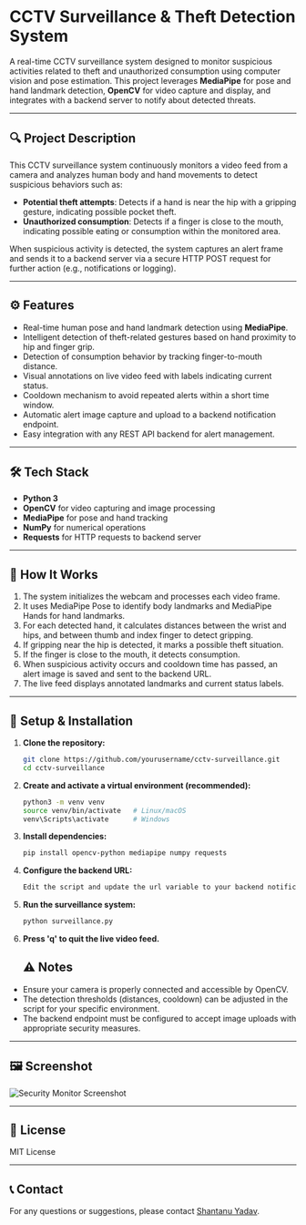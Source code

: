# CCTV Surveillance & Theft Detection System

A real-time CCTV surveillance system designed to monitor suspicious activities related to theft and unauthorized consumption using computer vision and pose estimation. This project leverages **MediaPipe** for pose and hand landmark detection, **OpenCV** for video capture and display, and integrates with a backend server to notify about detected threats.

---

## 🔍 Project Description

This CCTV surveillance system continuously monitors a video feed from a camera and analyzes human body and hand movements to detect suspicious behaviors such as:

- **Potential theft attempts**: Detects if a hand is near the hip with a gripping gesture, indicating possible pocket theft.
- **Unauthorized consumption**: Detects if a finger is close to the mouth, indicating possible eating or consumption within the monitored area.
  
When suspicious activity is detected, the system captures an alert frame and sends it to a backend server via a secure HTTP POST request for further action (e.g., notifications or logging).

---

## ⚙️ Features

- Real-time human pose and hand landmark detection using **MediaPipe**.
- Intelligent detection of theft-related gestures based on hand proximity to hip and finger grip.
- Detection of consumption behavior by tracking finger-to-mouth distance.
- Visual annotations on live video feed with labels indicating current status.
- Cooldown mechanism to avoid repeated alerts within a short time window.
- Automatic alert image capture and upload to a backend notification endpoint.
- Easy integration with any REST API backend for alert management.

---

## 🛠 Tech Stack

- **Python 3**
- **OpenCV** for video capturing and image processing
- **MediaPipe** for pose and hand tracking
- **NumPy** for numerical operations
- **Requests** for HTTP requests to backend server

---

## 🚀 How It Works

1. The system initializes the webcam and processes each video frame.
2. It uses MediaPipe Pose to identify body landmarks and MediaPipe Hands for hand landmarks.
3. For each detected hand, it calculates distances between the wrist and hips, and between thumb and index finger to detect gripping.
4. If gripping near the hip is detected, it marks a possible theft situation.
5. If the finger is close to the mouth, it detects consumption.
6. When suspicious activity occurs and cooldown time has passed, an alert image is saved and sent to the backend URL.
7. The live feed displays annotated landmarks and current status labels.

---

## 🔧 Setup & Installation

1. **Clone the repository:**

   ```bash
   git clone https://github.com/yourusername/cctv-surveillance.git
   cd cctv-surveillance

2. **Create and activate a virtual environment (recommended):**
   ```bash
   python3 -m venv venv
   source venv/bin/activate   # Linux/macOS
   venv\Scripts\activate      # Windows

3. **Install dependencies:**
   ```bash
   pip install opencv-python mediapipe numpy requests
   
4. **Configure the backend URL:**
   ```bash
   Edit the script and update the url variable to your backend notification endpoint.
   
5. **Run the surveillance system:**
   ```bash
   python surveillance.py

6. **Press 'q' to quit the live video feed.**

   ## ⚠️ Notes

- Ensure your camera is properly connected and accessible by OpenCV.
- The detection thresholds (distances, cooldown) can be adjusted in the script for your specific environment.
- The backend endpoint must be configured to accept image uploads with appropriate security measures.

---

## 🖼️ Screenshot

![Security Monitor Screenshot](https://github.com/yourusername/cctv-surveillance/blob/main/screenshot.png)

---

## 📄 License

MIT License

---

## 📞 Contact

For any questions or suggestions, please contact [Shantanu Yadav](mailto:shantanuyadavsocial@gmail.com).
